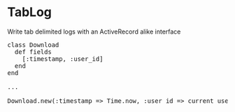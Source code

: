 
# TabLog

Write tab delimited logs with an ActiveRecord alike interface

<pre>
class Download
  def fields
    [:timestamp, :user_id]
  end
end

...

Download.new(:timestamp => Time.now, :user_id => current_user.id)
</pre>


